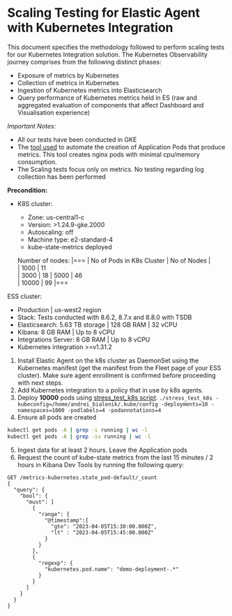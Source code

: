 # Scaling Testing for Elastic Agent with Kubernetes Integration

This document specifies the methodology followed to perform scaling tests for our Kubernetes Integration solution.
The Kubernetes Observability journey comprises from the following distinct phases:

- Exposure of metrics by Kubernetes
- Collection of metrics in Kubernetes
- Ingestion of Kubernetes metrics into Elasticsearch
- Query performance of Kubernetes metrics held in ES (raw and aggregated evaluation of components that affect Dashboard and Visualisation experience)

*Important Notes:*

- All our tests have been conducted in GKE
- The [tool used](https://github.com/elastic/k8s-integration-infra/tree/cloudnative/scripts/stress_test) to automate the creation of Application Pods that produce metrics. This tool creates nginx pods with minimal cpu/memory consumption.
- The Scaling tests focus only on metrics. No testing regarding log collection has been performed

**Precondition:**

- K8S cluster:
  - Zone: us-central1-c
  - Version: >1.24.9-gke.2000
  - Autoscaling: off
  - Machine type: e2-standard-4
  - kube-state-metrics deployed
  
  Number of nodes:
|===
| No of Pods in K8s Cluster | No of Nodes |  
| 1000 | 11  
| 3000 | 18
| 5000 | 46  
| 10000 | 99
|===

ESS cluster:

- Production | us-west2 region
- Stack: Tests conducted with 8.6.2, 8.7.x and 8.8.0 with TSDB
- Elasticsearch: 5.63 TB storage | 128 GB RAM | 32 vCPU
- Kibana: 8 GB RAM | Up to 8 vCPU
- Integrations Server: 8 GB RAM | Up to 8 vCPU
- Kubernetes integration >=v1.31.2

1. Install Elastic Agent on the k8s cluster as DaemonSet using the Kubernetes manifest (get the manifest from the Fleet page of your ESS cluster). Make sure agent enrollment is confirmed before proceeding with next steps.
2. Add Kubernetes integration to a policy that in use by k8s agents.
3. Deploy **10000** pods using [stress_test_k8s script](https://github.com/elastic/k8s-integration-infra#put-load-on-the-cluster).
`./stress_test_k8s -kubeconfig=/home/andrei_bialenik/.kube/config -deployments=10 -namespaces=1000 -podlabels=4 -podannotations=4`
4. Ensure all pods are created

```bash
kubectl get pods -A | grep -i running | wc -l
kubectl get pods -A | grep -iv running | wc -l

```

5. Ingest data for at least 2 hours. Leave the Application pods
6. Request the count of kube-state metrics from the last 15 minutes / 2 hours in Kibana Dev Tools by running the following query:

```
GET /metrics-kubernetes.state_pod-default/_count
{
  "query": {
    "bool": {
      "must": [
        {
          "range": {
            "@timestamp":{
              "gte": "2023-04-05T15:30:00.000Z",
              "lt" : "2023-04-05T15:45:00.000Z"
            }
          }
        },
        {
          "regexp": {
            "kubernetes.pod.name": "demo-deployment-.*"
          }
        }
      ]
    }
  }
}
```
